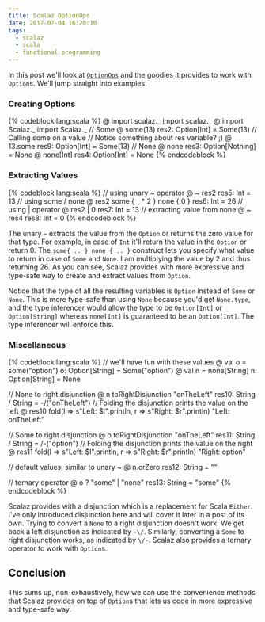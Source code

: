 ```yaml
---
title: Scalaz OptionOps
date: 2017-07-04 16:20:10
tags:
  - scalaz
  - scala
  - functional programming
---
```


In this post we'll look at [`OptionOps`](https://github.com/scalaz/scalaz/blob/c0e4b531847348e1fd533c7d3605fe69320dde91/core/src/main/scala/scalaz/syntax/std/OptionOps.scala) and the goodies it provides to work with `Option`s. We'll jump straight into examples.  

### Creating Options

{% codeblock lang:scala %}
@ import scalaz._
import scalaz._
@ import Scalaz._
import Scalaz._
// Some
@ some(13)
res2: Option[Int] = Some(13)
// Calling some on a value
// Notice something about res variable? ;)
@ 13.some
res9: Option[Int] = Some(13)
// None
@ none
res3: Option[Nothing] = None
@ none[Int]
res4: Option[Int] = None
{% endcodeblock %}  

### Extracting Values  

{% codeblock lang:scala %}
// using unary ~ operator
@ ~ res2
res5: Int = 13
// using some / none
@ res2 some { _ * 2 } none { 0 }
res6: Int = 26
// using | operator
@ res2 | 0
res7: Int = 13
// extracting value from none
@ ~ res4
res8: Int = 0
{% endcodeblock %}  

The unary `~` extracts the value from the `Option` or returns the zero value for that type. For example, in case of `Int` it'll return the value in the `Option` or return 0. The `some{ .. } none { .. }` construct lets you specify what value to return in case of `Some` and `None`. I am multiplying the value by 2 and thus returning 26. As you can see, Scalaz provides with more expressive and type-safe way to create and extract values from `Option`.   

Notice that the type of all the resulting variables is `Option` instead of `Some` or `None`. This is more type-safe than using `None` because you'd get `None.type`, and the type inferencer would allow the type to be `Option[Int]` or `Option[String]` whereas `none[Int]` is guaranteed to be an `Option[Int]`. The type inferencer will enforce this. 

### Miscellaneous  

{% codeblock lang:scala %}
// we'll have fun with these values
@ val o = some("option")
o: Option[String] = Some("option")
@ val n = none[String]
n: Option[String] = None

// None to right disjunction
@ n toRightDisjunction "onTheLeft"
res10: String \/ String = -\/("onTheLeft")
// Folding the disjunction prints the value on the left
@ res10 fold(l => s"Left: $l".println, r => s"Right: $r".println)
"Left: onTheLeft"

// Some to right disjunction
@ o toRightDisjunction "onTheLeft"
res11: String \/ String = \/-("option")
// Folding the disjunction prints the value on the right
@ res11 fold(l => s"Left: $l".println, r => s"Right: $r".println)
"Right: option"

// default values, similar to unary ~
@ n.orZero
res12: String = ""

// ternary operator
@ o ? "some" | "none"
res13: String = "some"
{% endcodeblock %}  

Scalaz provides with a disjunction which is a replacement for Scala `Either`. I've only introduced disjunction here and will cover it later in a post of its own. Trying to convert a `None` to a right disjunction doesn't work. We get back a left disjunction as indicated by `-\/`. Similarly, converting a `Some` to right disjunction works, as indicated by `\/-`. Scalaz also provides a ternary operator to work with `Option`s. 

## Conclusion  

This sums up, non-exhaustively, how we can use the convenience methods that Scalaz provides on top of `Option`s that lets us code in more expressive and type-safe way. 